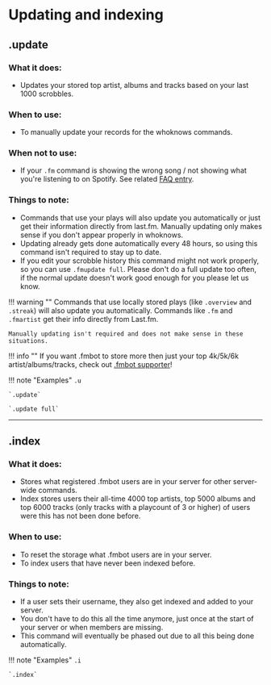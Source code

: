 # Updating and indexing

## .update

### What it does:

- Updates your stored top artist, albums and tracks based on your last 1000 scrobbles.

### When to use:

- To manually update your records for the whoknows commands.

### When **not** to use:

- If your `.fm` command is showing the wrong song / not showing what you're listening to on Spotify. See related [FAQ entry](/faq/#commands-are-showing-the-wrong-songs-its-not-showing-what-i-listen-to-on-spotify).

### Things to note:

- Commands that use your plays will also update you automatically or just get their information directly from last.fm. Manually updating only makes sense if you don't appear properly in whoknows.
- Updating already gets done automatically every 48 hours, so using this command isn't required to stay up to date.
- If you edit your scrobble history this command might not work properly, so you can use `.fmupdate full`. Please don't do a full update too often, if the normal update doesn't work good enough for you please let us know.

    
!!! warning ""
    Commands that use locally stored plays (like `.overview` and `.streak`) will also update you automatically. Commands like `.fm` and `.fmartist` get their info directly from Last.fm.

    Manually updating isn't required and does not make sense in these situations.

        
!!! info ""
    If you want .fmbot to store more then just your top 4k/5k/6k artist/albums/tracks, check out [.fmbot supporter](/supporter/)!


!!! note "Examples"
    `.u`

    `.update`

    `.update full`

---

## .index

### What it does:

- Stores what registered .fmbot users are in your server for other server-wide commands.
- Index stores users their all-time 4000 top artists, top 5000 albums and top 6000 tracks (only tracks with a playcount of 3 or higher) of users were this has not been done before.

### When to use:

- To reset the storage what .fmbot users are in your server.
- To index users that have never been indexed before.

### Things to note:

- If a user sets their username, they also get indexed and added to your server.
- You don't have to do this all the time anymore, just once at the start of your server or when members are missing.
- This command will eventually be phased out due to all this being done automatically.

!!! note "Examples"
    `.i`

    `.index`